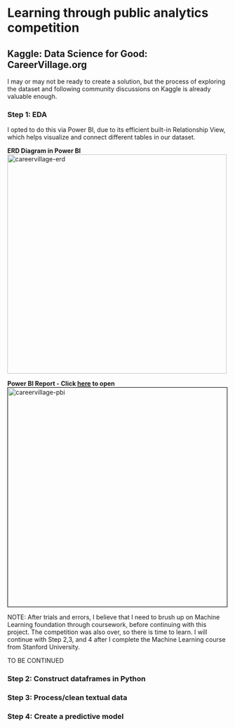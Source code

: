 # Learning through public analytics competition
## Kaggle: Data Science for Good: CareerVillage.org

I may or may not be ready to create a solution, but the process of exploring the dataset and following community discussions on Kaggle is already valuable enough. 

### Step 1: EDA
I opted to do this via Power BI, due to its efficient built-in Relationship View, which helps visualize and connect different tables in our dataset. 

**ERD Diagram in Power BI** <br/>
<img src="https://i.ibb.co/Xt0V8m0/careervillage-erd.png" alt="careervillage-erd" width=500 border="0">

**Power BI Report - Click [here](https://app.powerbi.com/view?r=eyJrIjoiNzgwYWEzMWQtMDkwNC00OWJkLTg1MjUtNTdjNTdmM2U1ZDcxIiwidCI6IjcxNmU4MWVmLWI1MjItNDQ3My04ZTMxLTEwYmQwMmNjZjZlNSIsImMiOjF9) to open** <br/>
<a href="https://app.powerbi.com/view?r=eyJrIjoiNzgwYWEzMWQtMDkwNC00OWJkLTg1MjUtNTdjNTdmM2U1ZDcxIiwidCI6IjcxNmU4MWVmLWI1MjItNDQ3My04ZTMxLTEwYmQwMmNjZjZlNSIsImMiOjF9">
 <img src="https://i.ibb.co/KGcXJ7g/careervillage-pbi.png" alt="careervillage-pbi" width=500 border="1">
</a>

NOTE: After trials and errors, I believe that I need to brush up on Machine Learning foundation through coursework, before continuing with this project. The competition was also over, so there is time to learn. I will continue with Step 2,3, and 4 after I complete the Machine Learning course from Stanford University.

TO BE CONTINUED
### Step 2: Construct dataframes in Python 
### Step 3: Process/clean textual data
### Step 4: Create a predictive model
